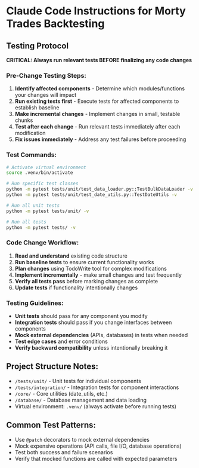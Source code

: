 # Claude Code Instructions for Morty Trades Backtesting

## Testing Protocol

**CRITICAL: Always run relevant tests BEFORE finalizing any code changes**

### Pre-Change Testing Steps:
1. **Identify affected components** - Determine which modules/functions your changes will impact
2. **Run existing tests first** - Execute tests for affected components to establish baseline
3. **Make incremental changes** - Implement changes in small, testable chunks
4. **Test after each change** - Run relevant tests immediately after each modification
5. **Fix issues immediately** - Address any test failures before proceeding

### Test Commands:
```bash
# Activate virtual environment
source .venv/bin/activate

# Run specific test classes
python -m pytest tests/unit/test_data_loader.py::TestBulkDataLoader -v
python -m pytest tests/unit/test_date_utils.py::TestDateUtils -v

# Run all unit tests
python -m pytest tests/unit/ -v

# Run all tests
python -m pytest tests/ -v
```

### Code Change Workflow:
1. **Read and understand** existing code structure
2. **Run baseline tests** to ensure current functionality works
3. **Plan changes** using TodoWrite tool for complex modifications
4. **Implement incrementally** - make small changes and test frequently
5. **Verify all tests pass** before marking changes as complete
6. **Update tests** if functionality intentionally changes

### Testing Guidelines:
- **Unit tests** should pass for any component you modify
- **Integration tests** should pass if you change interfaces between components
- **Mock external dependencies** (APIs, databases) in tests when needed
- **Test edge cases** and error conditions
- **Verify backward compatibility** unless intentionally breaking it

## Project Structure Notes:
- `/tests/unit/` - Unit tests for individual components
- `/tests/integration/` - Integration tests for component interactions
- `/core/` - Core utilities (date_utils, etc.)
- `/database/` - Database management and data loading
- Virtual environment: `.venv/` (always activate before running tests)

## Common Test Patterns:
- Use `@patch` decorators to mock external dependencies
- Mock expensive operations (API calls, file I/O, database operations)
- Test both success and failure scenarios
- Verify that mocked functions are called with expected parameters